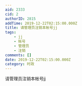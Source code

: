 ```yaml
---
aid: 2333
cid: 2
authorID: 2815
addTime: 2019-12-22T02:15:00.000Z
title: 请管理员注销本帐号jj
tags:
    - jj
    - 帐号
    - 管理员
    - 注销
comments: []
date: 2019-12-22T02:15:00.000Z
category: 时政
---
```


请管理员注销本帐号jj
